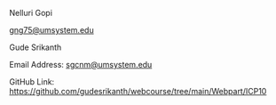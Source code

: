 Nelluri Gopi

gng75@umsystem.edu

Gude Srikanth

Email Address: sgcnm@umsystem.edu

GitHub Link: https://github.com/gudesrikanth/webcourse/tree/main/Webpart/ICP10
